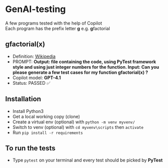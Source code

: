 # GenAI-testing
A few programs tested with the help of Copilot  
Each program has the prefix letter **g** e.g. **g**factorial

## gfactorial(x)
- Definition: [Wikipedia](https://en.wikipedia.org/wiki/Factorial)
- PROMPT: **Output: file containing the code, using PyTest framework style and using just integer numbers for the function. Input: Can you please generate a few test cases for my function gfactorial(x) ?**
- Copilot model: **GPT-4.1**
- Status: PASSED ✅

## Installation
- Install Python3
- Get a local working copy (clone)
- Create a virtual env (optional) with `python -m venv myvenv/`
- Switch to venv (optional) with `cd myvenv\scripts` then `activate`
- Run `pip install -r requirements`

## To run the tests
- Type `pytest` on your terminal and every test should be picked by **PyTest**